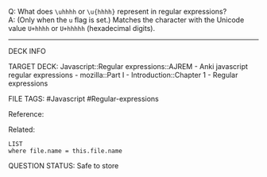 Q: What does `\uhhhh` or `\u{hhhh}` represent in regular expressions?  
A: (Only when the `u` flag is set.) Matches the character with the Unicode value `U+hhhh` or `U+hhhhh` (hexadecimal digits).
<!--ID: 1693833352010-->

---

DECK INFO

TARGET DECK: Javascript::Regular expressions::AJREM - Anki javascript regular expressions - mozilla::Part I - Introduction::Chapter 1 - Regular expressions

FILE TAGS: #Javascript #Regular-expressions

Reference:

Related:

```dataview
LIST
where file.name = this.file.name
```



QUESTION STATUS: Safe to store